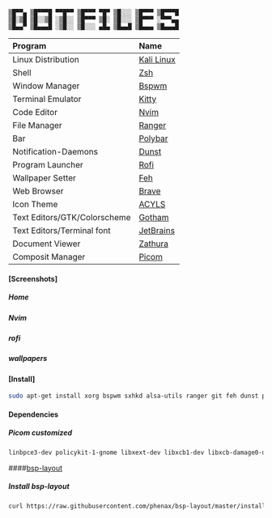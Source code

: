 ```
▒█▀▀▄ ▒█▀▀▀█ ▀▀█▀▀ ▒█▀▀▀ ▀█▀ ▒█░░░ ▒█▀▀▀ ▒█▀▀▀█
▒█░▒█ ▒█░░▒█ ░▒█░░ ▒█▀▀▀ ▒█░ ▒█░░░ ▒█▀▀▀ ░▀▀▀▄▄
▒█▄▄▀ ▒█▄▄▄█ ░▒█░░ ▒█░░░ ▄█▄ ▒█▄▄█ ▒█▄▄▄ ▒█▄▄▄█
```
| Program                             | Name                                                                                           |
| :---                                | :---                                                                                           |
| Linux Distribution                  | [Kali Linux](https://www.kali.org/)                                                            |
| Shell                               | [Zsh](https://www.zsh.org/)                                                                    |
| Window Manager                      | [Bspwm](https://github.com/baskerville/bspwm)                                                  |
| Terminal Emulator                   | [Kitty](https://github.com/kovidgoyal/kitty)                                                   |
| Code Editor                         | [Nvim](https://neovim.io/)                                                                     |
| File Manager                        | [Ranger](https://github.com/ranger/ranger)                                                     |
| Bar                                 | [Polybar](https://github.com/jaagr/polybar)                                                    |
| Notification-Daemons                | [Dunst](https://github.com/dunst-project/dunst)                                                |
| Program Launcher                    | [Rofi](https://github.com/DaveDavenport/rofi)                                                  |
| Wallpaper Setter                    | [Feh](https://github.com/derf/feh)                                                             |
| Web Browser                         | [Brave](https://brave.com/)                                                                    |
| Icon Theme                          | [ACYLS](https://github.com/worron/ACYLS)                                                       |
| Text Editors/GTK/Colorscheme        | [Gotham](https://github.com/whatyouhide/vim-gotham)|[Gotham-gtk](https://github.com/nullx002/github-gotham-theme)|[Gotham-contrib](https://github.com/whatyouhide/gotham-contrib)|
| Text Editors/Terminal font          | [JetBrains](https://github.com/JetBrains/JetBrainsMono)                                        |
| Document Viewer                     | [Zathura](https://pwmt.org/projects/zathura/)                                                  |
| Composit Manager                    | [Picom](https://github.com/yshui/picom)                                                        |

#### [Screenshots]
##### Home
##### Nvim
##### rofi
##### wallpapers

#### [Install]
```sh
sudo apt-get install xorg bspwm sxhkd alsa-utils ranger git feh dunst polybar kitty zathura zathura-djvu neovim rofi mpv rtorrent sxiv links2 meson mesa-utils firmware-linux gcc cmake ninja-build gvfs iwd dhcpcd5 xclib xbacklight libnotify-bin udiskie udisks2 python3 pithon3-pip php curl unrar unzip p7zip-full font-jetbrains-mono font-awesome fonts-noto
```
#### Dependencies
##### Picom customized
```sh
linbpce3-dev policykit-1-gnome libxext-dev libxcb1-dev libxcb-damage0-dev libxcb-xfixes0-dev libxcb-shape0-dev libxcb-render-util0-dev libxcb-render0-dev libxcb-randr0-dev libxcb-composite0-dev libxcb-image0-dev libxcb-present-dev libxcb-xinerama0-dev libxcb-glx0-dev libpixman-1-dev libdbus-1-dev libconfig-dev libgl1-mesa-dev libpcre2-dev libpcre3-dev libevdev-dev uthash-dev libev-dev libx11-xcb-dev 
```
####[bsp-layout](https://github.com/phenax/bsp-layout)
##### Install bsp-layout
```sh
curl https://raw.githubusercontent.com/phenax/bsp-layout/master/install.sh | bash -;
```
